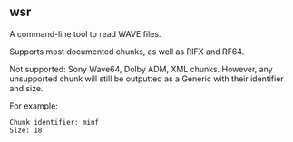 ## wsr

A command-line tool to read WAVE files.

Supports most documented chunks, as well as RIFX and RF64.

Not supported: Sony Wave64, Dolby ADM, XML chunks. However, any unsupported chunk will still be outputted as a Generic with their identifier and size.

For example:
```
Chunk identifier: minf 
Size: 18
```
